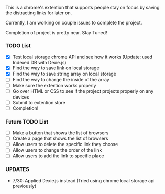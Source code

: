 This is a chrome's extention that supports people stay on focus by saving the distracting links for later on.

Currently, I am working on couple issues to complete the project.

Completion of project is pretty near. Stay Tuned!

### TODO List

- [x] Test local storage chrome API and see how it works (Update: used Indexed DB with Dexie.js)
- [x] Find the way to save link on local storage
- [x] Find the way to save string array on local storage
- [ ] Find the way to change the inside of the array
- [ ] Make sure the extention works properly
- [ ] Go over HTML or CSS to see if the project projects properly on any devices
- [ ] Submit to extention store
- [ ] Completion!
### Future TODO List
- [ ] Make a button that shows the list of browsers
- [ ] Create a page that shows the list of browsers
- [ ] Allow users to delete the specific link they choose
- [ ] Allow users to change the order of the link
- [ ] Allow users to add the link to specific place

### UPDATES
- 7/30: Applied Dexie.js instead (Tried using chrome local storage api previously)